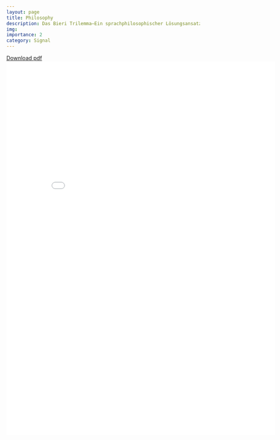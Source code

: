 ```yaml
---
layout: page
title: Philosophy
description: Das Bieri Trilemma—Ein sprachphilosophischer Lösungsansatz
img:
importance: 2
category: Signal
---
```


[Download pdf](/assets/pdf/Das_Bewusstsein_als_ein_Trilemma_JoshuaJaeger_2022.pdf)
<embed src="/assets/pdf/Das_Bewusstsein_als_ein_Trilemma_JoshuaJaeger_2022.pdf" width="700" height="975" type="application/pdf"/>